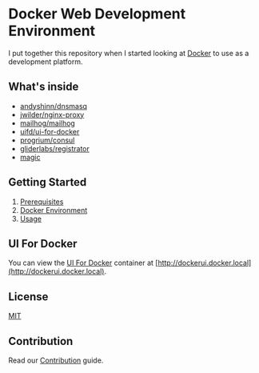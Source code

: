 # Docker Web Development Environment

I put together this repository when I started looking at [Docker](https://www.docker.com/) to use as a development platform.

## What's inside

- [andyshinn/dnsmasq](https://github.com/andyshinn/docker-dnsmasq)
- [jwilder/nginx-proxy](https://github.com/jwilder/nginx-proxy)
- [mailhog/mailhog](https://github.com/mailhog/MailHog)
- [uifd/ui-for-docker](https://github.com/kevana/ui-for-docker)
- [progrium/consul](https://github.com/gliderlabs/docker-consul/tree/legacy)
- [gliderlabs/registrator](https://github.com/gliderlabs/registrator)
- [magic](http://cdn.memegenerator.net/instances/400x/30372816.jpg)

## Getting Started

1. [Prerequisites](docs/Getting-Started/01-Prerequisites.md)
1. [Docker Environment](docs/Getting-Started/02-Docker-Environment.md)
1. [Usage](docs/Getting-Started/03-Usage.md)

## UI For Docker

You can view the [UI For Docker](https://github.com/kevana/ui-for-docker) container at [http://dockerui.docker.local](http://dockerui.docker.local).

## License
[MIT](LICENSE)

## Contribution
Read our [Contribution](CONTRIBUTING.md) guide.
